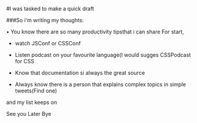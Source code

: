 #I was tasked to make a quick draft

###So i'm writing my thoughts:

• You know there are so many productivity tipsthat i can share
For start,
  + watch JSConf or CSSConf
  - Listen podcast on your favourite language(I would sugges CSSPodcast for CSS
  * Know that documentation si always the great source
  + Always know there is a person that explains complex topics in simple tweets(Find one)
  
  and my list keeps on
  
  
  See you Later Bye
